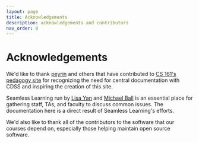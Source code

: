 ```yaml
---
layout: page
title: Acknowledgements
description: acknowledgements and contributors
nav_order: 8
---
```


# Acknowledgements

We'd like to thank [peyrin](https://github.com/peyrin) and others that have contributed to [CS 161's pedagogy site](https://pedagogy.cs161.org/) for recognizing the need for central documentation with CDSS and inspiring the creation of this site.

Seamless Learning run by [Lisa Yan](https://github.com/yanlisa) and [Michael Ball](https://github.com/cycomachead) is an essential place for gathering staff, TAs, and faculty to discuss common issues. The documentation here is a direct result of Seamless Learning's efforts.

We'd also like to thank all of the contributors to the software that our courses depend on, especially those helping maintain open source software.
